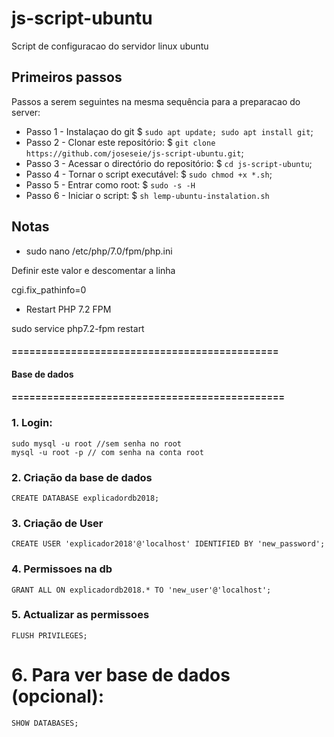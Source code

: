 # js-script-ubuntu
Script de configuracao do servidor linux ubuntu

## Primeiros passos

Passos a serem seguintes na mesma sequência para a preparacao do server:

* Passo 1 - Instalaçao do git
$ `sudo apt update; sudo apt install git`;
* Passo 2 - Clonar este repositório:
$ `git clone https://github.com/joseseie/js-script-ubuntu.git`;
* Passo 3 - Acessar o directório do repositório:
$ `cd js-script-ubuntu`;
* Passo 4 - Tornar o script executável:
$ `sudo chmod +x *.sh`;
* Passo 5 - Entrar como root:
$ `sudo -s -H`
* Passo 6 - Iniciar o script:
$ `sh lemp-ubuntu-instalation.sh`


##  Notas

* sudo nano /etc/php/7.0/fpm/php.ini

Definir este valor e descomentar a linha
	

cgi.fix_pathinfo=0

* Restart PHP 7.2 FPM

sudo service php7.2-fpm restart

####  =============================================
####  Base de dados
#### ==============================================

### 1. Login:
```
sudo mysql -u root //sem senha no root
mysql -u root -p // com senha na conta root
```

### 2. Criação da base de dados
```
CREATE DATABASE explicadordb2018;
```
### 3. Criação de User
```
CREATE USER 'explicador2018'@'localhost' IDENTIFIED BY 'new_password';
```

### 4. Permissoes na db
```
GRANT ALL ON explicadordb2018.* TO 'new_user'@'localhost';
```

### 5. Actualizar as permissoes
 ```
 FLUSH PRIVILEGES;
```


# 6. Para ver base de dados (opcional):
```
SHOW DATABASES;
```
